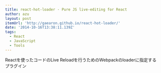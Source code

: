 ```yaml
---
title: react-hot-loader · Pure JS live-editing for React
author: azu
layout: post
itemUrl: 'http://gaearon.github.io/react-hot-loader/'
date: '2014-10-16T13:38:11.139Z'
tags:
  - React
  - JavaScript
  - Tools
---
```

Reactを使ったコードのLive Reloadを行うためのWebpackのloaderに指定するプラグイン
